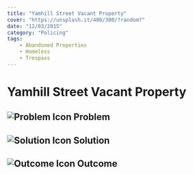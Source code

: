 ```yaml
---
title: "Yamhill Street Vacant Property"
cover: "https://unsplash.it/400/300/?random?"
date: "12/03/2015"
category: "Policing"
tags:
    - Abandoned Properties
    - Homeless
    - Trespass
---
```


# Yamhill Street Vacant Property

## ![Problem Icon](https://github.com/google/material-design-icons/raw/master/alert/1x_web/ic_error_outline_black_48dp.png "Problem") Problem

## ![Solution Icon](https://github.com/google/material-design-icons/raw/master/action/1x_web/ic_lightbulb_outline_black_48dp.png "Solution") Solution

## ![Outcome Icon](https://github.com/google/material-design-icons/raw/master/action/1x_web/ic_view_list_black_48dp.png "Outcome") Outcome
